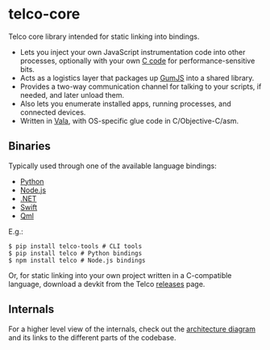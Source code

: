# telco-core

Telco core library intended for static linking into bindings.

- Lets you inject your own JavaScript instrumentation code into other processes,
  optionally with your own [C code][] for performance-sensitive bits.
- Acts as a logistics layer that packages up [GumJS][] into a shared library.
- Provides a two-way communication channel for talking to your scripts,
  if needed, and later unload them.
- Also lets you enumerate installed apps, running processes, and connected
  devices.
- Written in [Vala][], with OS-specific glue code in C/Objective-C/asm.

## Binaries

Typically used through one of the available language bindings:

- [Python][]
- [Node.js][]
- [.NET][]
- [Swift][]
- [Qml][]

E.g.:

```console
$ pip install telco-tools # CLI tools
$ pip install telco # Python bindings
$ npm install telco # Node.js bindings
```

Or, for static linking into your own project written in a C-compatible language,
download a devkit from the Telco [releases][] page.

## Internals

For a higher level view of the internals, check out the [architecture diagram][]
and its links to the different parts of the codebase.


[C code]: https://telco.re/docs/javascript-api/#cmodule
[Vala]: https://wiki.gnome.org/Projects/Vala
[GumJS]: https://github.com/yunsiong/telco-gum
[Python]: https://github.com/yunsiong/telco-python
[Node.js]: https://github.com/yunsiong/telco-node
[.NET]: https://github.com/yunsiong/telco-clr
[Swift]: https://github.com/yunsiong/telco-swift
[Qml]: https://github.com/yunsiong/telco-qml
[releases]: https://github.com/yunsiong/telco/releases
[architecture diagram]: https://telco.re/docs/hacking/
